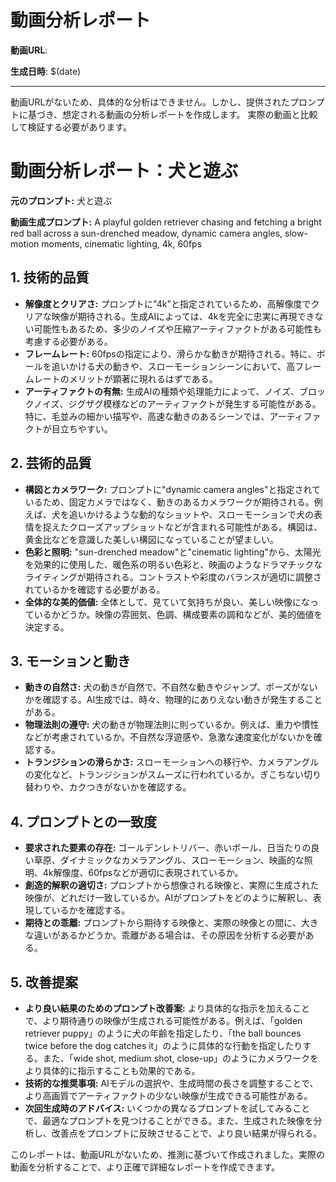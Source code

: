 # 動画分析レポート

**動画URL**: 

**生成日時**: $(date)

---

動画URLがないため、具体的な分析はできません。しかし、提供されたプロンプトに基づき、想定される動画の分析レポートを作成します。  実際の動画と比較して検証する必要があります。


# 動画分析レポート：犬と遊ぶ

**元のプロンプト:** 犬と遊ぶ

**動画生成プロンプト:** A playful golden retriever chasing and fetching a bright red ball across a sun-drenched meadow, dynamic camera angles, slow-motion moments,  cinematic lighting, 4k, 60fps


## 1. 技術的品質

* **解像度とクリアさ:** プロンプトに"4k"と指定されているため、高解像度でクリアな映像が期待される。生成AIによっては、4kを完全に忠実に再現できない可能性もあるため、多少のノイズや圧縮アーティファクトがある可能性も考慮する必要がある。
* **フレームレート:** 60fpsの指定により、滑らかな動きが期待される。特に、ボールを追いかける犬の動きや、スローモーションシーンにおいて、高フレームレートのメリットが顕著に現れるはずである。
* **アーティファクトの有無:** 生成AIの種類や処理能力によって、ノイズ、ブロックノイズ、ジグザグ模様などのアーティファクトが発生する可能性がある。特に、毛並みの細かい描写や、高速な動きのあるシーンでは、アーティファクトが目立ちやすい。


## 2. 芸術的品質

* **構図とカメラワーク:** プロンプトに"dynamic camera angles"と指定されているため、固定カメラではなく、動きのあるカメラワークが期待される。例えば、犬を追いかけるような動的なショットや、スローモーションで犬の表情を捉えたクローズアップショットなどが含まれる可能性がある。構図は、黄金比などを意識した美しい構図になっていることが望ましい。
* **色彩と照明:** "sun-drenched meadow"と"cinematic lighting"から、太陽光を効果的に使用した、暖色系の明るい色彩と、映画のようなドラマチックなライティングが期待される。コントラストや彩度のバランスが適切に調整されているかを確認する必要がある。
* **全体的な美的価値:** 全体として、見ていて気持ちが良い、美しい映像になっているかどうか。映像の雰囲気、色調、構成要素の調和などが、美的価値を決定する。


## 3. モーションと動き

* **動きの自然さ:** 犬の動きが自然で、不自然な動きやジャンプ、ポーズがないかを確認する。AI生成では、時々、物理的にありえない動きが発生することがある。
* **物理法則の遵守:** 犬の動きが物理法則に則っているか。例えば、重力や慣性などが考慮されているか。不自然な浮遊感や、急激な速度変化がないかを確認する。
* **トランジションの滑らかさ:** スローモーションへの移行や、カメラアングルの変化など、トランジションがスムーズに行われているか。ぎこちない切り替わりや、カクつきがないかを確認する。


## 4. プロンプトとの一致度

* **要求された要素の存在:** ゴールデンレトリバー、赤いボール、日当たりの良い草原、ダイナミックなカメラアングル、スローモーション、映画的な照明、4k解像度、60fpsなどが適切に表現されているか。
* **創造的解釈の適切さ:** プロンプトから想像される映像と、実際に生成された映像が、どれだけ一致しているか。AIがプロンプトをどのように解釈し、表現しているかを確認する。
* **期待との乖離:** プロンプトから期待する映像と、実際の映像との間に、大きな違いがあるかどうか。乖離がある場合は、その原因を分析する必要がある。


## 5. 改善提案

* **より良い結果のためのプロンプト改善案:** より具体的な指示を加えることで、より期待通りの映像が生成される可能性がある。例えば、「golden retriever puppy」のように犬の年齢を指定したり、「the ball bounces twice before the dog catches it」のように具体的な行動を指定したりする。また、「wide shot, medium shot, close-up」のようにカメラワークをより具体的に指示することも効果的である。
* **技術的な推奨事項:**  AIモデルの選択や、生成時間の長さを調整することで、より高画質でアーティファクトの少ない映像が生成できる可能性がある。
* **次回生成時のアドバイス:**  いくつかの異なるプロンプトを試してみることで、最適なプロンプトを見つけることができる。また、生成された映像を分析し、改善点をプロンプトに反映させることで、より良い結果が得られる。


このレポートは、動画URLがないため、推測に基づいて作成されました。実際の動画を分析することで、より正確で詳細なレポートを作成できます。
